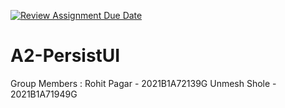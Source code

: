 [![Review Assignment Due Date](https://classroom.github.com/assets/deadline-readme-button-22041afd0340ce965d47ae6ef1cefeee28c7c493a6346c4f15d667ab976d596c.svg)](https://classroom.github.com/a/R_7cjhEg)
# A2-PersistUI
Group Members :
Rohit Pagar - 2021B1A72139G
Unmesh Shole - 2021B1A71949G
